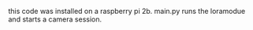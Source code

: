 this code was installed on a raspberry pi 2b. main.py runs the loramodue and starts a camera session.